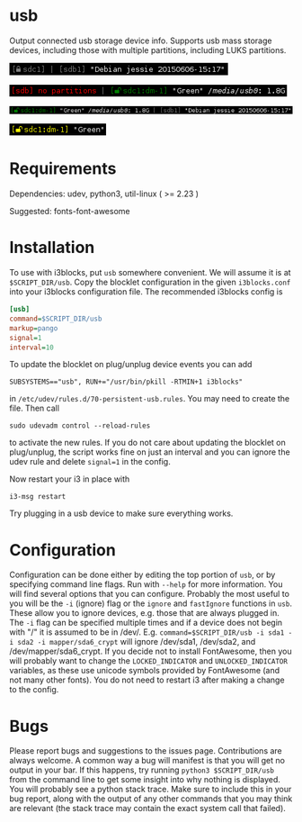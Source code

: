 # usb

Output connected usb storage device info.
Supports usb mass storage devices, including those with multiple partitions,
including LUKS partitions.

![](images/1.png)

![](images/2.png)

![](images/3.png)

![](images/4.png)


# Requirements

Dependencies: udev, python3, util-linux ( >= 2.23 )

Suggested: fonts-font-awesome

# Installation

To use with i3blocks, put `usb` somewhere convenient.
We will assume it is at `$SCRIPT_DIR/usb`.
Copy the blocklet configuration in the given `i3blocks.conf` into your 
i3blocks configuration file.
The recommended i3blocks config is

```INI
[usb]
command=$SCRIPT_DIR/usb
markup=pango
signal=1
interval=10
```

To update the blocklet on plug/unplug device events you can add                 

    SUBSYSTEMS=="usb", RUN+="/usr/bin/pkill -RTMIN+1 i3blocks" 

in `/etc/udev/rules.d/70-persistent-usb.rules`.
You may need to create the file.
Then call

```ShellSession
sudo udevadm control --reload-rules
```

to activate the new rules.
If you do not care about updating the blocklet on plug/unplug, 
the script works fine on just an interval and you can ignore the udev rule and 
delete `signal=1` in the config.

Now restart your i3 in place with

```ShellSession
i3-msg restart
```

Try plugging in a usb device to make sure everything works.

# Configuration

Configuration can be done either by editing the top portion of `usb`, or by
specifying command line flags. 
Run with `--help` for more information.
You will find several options that you can configure.
Probably the most useful to you will be the `-i` (ignore) flag or the `ignore` 
and `fastIgnore` functions in `usb`.
These allow you to ignore devices, e.g. those that are always plugged in.
The `-i` flag can be specified multiple times and if a device does not begin 
with "/" it is assumed to be in /dev/.
E.g.
`command=$SCRIPT_DIR/usb -i sda1 -i sda2 -i mapper/sda6_crypt`
will ignore /dev/sda1, /dev/sda2, and /dev/mapper/sda6_crypt.
If you decide not to install FontAwesome, 
then you will probably want to change the `LOCKED_INDICATOR` and 
`UNLOCKED_INDICATOR` variables, as these use unicode symbols provided by 
FontAwesome (and not many other fonts).
You do not need to restart i3 after making a change to the config.

# Bugs

Please report bugs and suggestions to the issues page.
Contributions are always welcome.
A common way a bug will manifest is that you will get no output in your bar.
If this happens, try running `python3 $SCRIPT_DIR/usb` from the command 
line to get some insight into why nothing is displayed.
You will probably see a python stack trace.
Make sure to include this in your bug report, along with the output of any 
other commands that you may think are relevant (the stack trace may contain 
the exact system call that failed).
